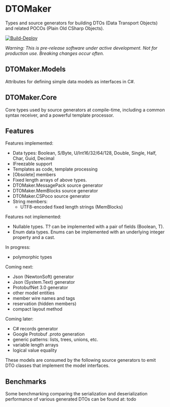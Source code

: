 # DTOMaker

Types and source generators for building DTOs (Data Transport Objects) 
and related POCOs (Plain Old CSharp Objects).

[![Build-Deploy](https://github.com/datafac/dtomaker/actions/workflows/dotnet.yml/badge.svg)](https://github.com/datafac/dtomaker/actions/workflows/dotnet.yml)

*Warning: This is pre-release software under active development. Not for production use. Breaking changes occur often.*

## DTOMaker.Models
Attributes for defining simple data models as interfaces in C#.

## DTOMaker.Core
Core types used by source generators at compile-time, including a common syntax receiver, and a powerful template processor.

## Features

Features implemented:
- Data types: Boolean, S/Byte, U/Int16/32/64/128, Double, Single, Half, Char, Guid, Decimal
- IFreezable support
- Templates as code, template processing
- [Obsolete] members
- Fixed length arrays of above types.
- DTOMaker.MessagePack source generator
- DTOMaker.MemBlocks source generator
- DTOMaker.CSPoco source generator
- String members:
  - UTF8-encoded fixed length strings (MemBlocks)

Features not implemented:
- Nullable types. T? can be implemented with a pair of fields (Boolean, T).
- Enum data types. Enums can be implemented with an underlying integer property and a cast.

In progress:
- polymorphic types

Coming next:
- Json (NewtonSoft) generator
- Json (System.Text) generator
- ProtobufNet 3.0 generator
- other model entities
- member wire names and tags
- reservation (hidden members)
- compact layout method

Coming later:
- C# records generator
- Google Protobuf .proto generation
- generic patterns: lists, trees, unions, etc.
- variable length arrays
- logical value equality

These models are consumed by the following source generators to emit DTO classes that implement the 
model interfaces.

## Benchmarks

Some benchmarking comparing the serialization and deserialization performance of various generated DTOs can
be found at: todo